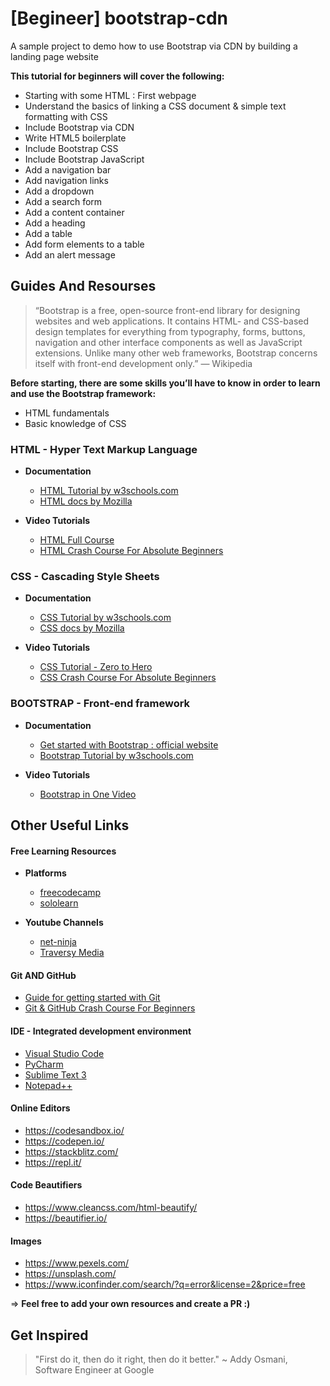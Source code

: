 # [Begineer] bootstrap-cdn
A sample project to demo how to use Bootstrap via CDN by building a landing page website

**This tutorial for beginners will cover the following:**
- Starting with some HTML : First webpage
- Understand the basics of linking a CSS document & simple text formatting with CSS
- Include Bootstrap via CDN
- Write HTML5 boilerplate
- Include Bootstrap CSS
- Include Bootstrap JavaScript
- Add a navigation bar
- Add navigation links
- Add a dropdown
- Add a search form
- Add a content container
- Add a heading
- Add a table
- Add form elements to a table
- Add an alert message

## Guides And Resourses

> “Bootstrap is a free, open-source front-end library for designing websites and web applications. It contains HTML- and CSS-based design templates for everything from typography, forms, buttons, navigation and other interface components as well as JavaScript extensions. Unlike many other web frameworks, Bootstrap concerns itself with front-end development only.” — Wikipedia

**Before starting, there are some skills you’ll have to know in order to learn and use the Bootstrap framework:**

- HTML fundamentals
- Basic knowledge of CSS

### HTML - Hyper Text Markup Language

* **Documentation**
  * [HTML Tutorial by w3schools.com](https://www.w3schools.com/html/)
  * [HTML docs by Mozilla](https://developer.mozilla.org/en-US/docs/Web/HTML)

* **Video Tutorials**
  * [HTML Full Course](https://youtu.be/pQN-pnXPaVg)
  * [HTML Crash Course For Absolute Beginners](https://youtu.be/UB1O30fR-EE)


### CSS - Cascading Style Sheets

* **Documentation**
  * [CSS Tutorial by w3schools.com](https://www.w3schools.com/css/)
  * [CSS docs by Mozilla](https://developer.mozilla.org/en-US/docs/Web/CSS)

* **Video Tutorials**
  * [CSS Tutorial - Zero to Hero](https://youtu.be/1Rs2ND1ryYc)
  * [CSS Crash Course For Absolute Beginners](https://youtu.be/yfoY53QXEnI)

### BOOTSTRAP - Front-end framework

* **Documentation**
  * [Get started with Bootstrap : official website](https://getbootstrap.com/docs/4.5/getting-started/introduction/)
  * [Bootstrap Tutorial by w3schools.com](https://www.w3schools.com/bootstrap/)

* **Video Tutorials**
  * [Bootstrap in One Video](https://www.youtube.com/watch?v=gqOEoUR5RHg)


## Other Useful Links

#### Free Learning Resources
* **Platforms**
  * [freecodecamp](https://www.freecodecamp.org/)
  * [sololearn](https://www.sololearn.com/)

* **Youtube Channels**
  * [net-ninja](https://www.youtube.com/channel/UCW5YeuERMmlnqo4oq8vwUpg)
  * [Traversy Media](https://www.youtube.com/channel/UC29ju8bIPH5as8OGnQzwJyA)

#### Git AND GitHub
* [Guide for getting started with Git](https://rogerdudler.github.io/git-guide/)
* [Git & GitHub Crash Course For Beginners](https://www.youtube.com/watch?v=SWYqp7iY_Tc)

#### IDE - Integrated development environment

- [Visual Studio Code](https://code.visualstudio.com/)
- [PyCharm](https://www.jetbrains.com/pycharm/)
- [Sublime Text 3](https://www.sublimetext.com/3)
- [Notepad++](https://notepad-plus-plus.org/downloads/)

#### Online Editors
 * https://codesandbox.io/
 * https://codepen.io/
 * https://stackblitz.com/
 * https://repl.it/

#### Code Beautifiers
* https://www.cleancss.com/html-beautify/
* https://beautifier.io/

#### Images
* https://www.pexels.com/
* https://unsplash.com/
* https://www.iconfinder.com/search/?q=error&license=2&price=free

=> **Feel free to add your own resources and create a PR :)**

## Get Inspired

> "First do it, then do it right, then do it better." ~ Addy Osmani, Software Engineer at Google
